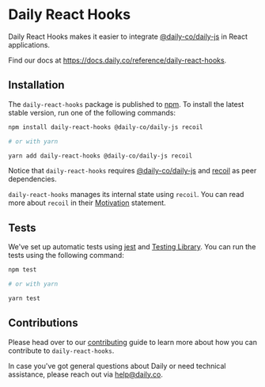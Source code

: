 # Daily React Hooks

Daily React Hooks makes it easier to integrate [@daily-co/daily-js](https://www.npmjs.com/package/@daily-co/daily-js) in React applications.

Find our docs at https://docs.daily.co/reference/daily-react-hooks.

## Installation

The `daily-react-hooks` package is published to [npm](https://npmjs.com). To install the latest stable version, run one of the following commands:

```bash
npm install daily-react-hooks @daily-co/daily-js recoil

# or with yarn

yarn add daily-react-hooks @daily-co/daily-js recoil
```

Notice that `daily-react-hooks` requires [@daily-co/daily-js](https://www.npmjs.com/package/@daily-co/daily-js) and [recoil](https://www.npmjs.com/package/recoil) as peer dependencies.

`daily-react-hooks` manages its internal state using `recoil`. You can read more about `recoil` in their [Motivation](https://recoiljs.org/docs/introduction/motivation) statement.

## Tests

We've set up automatic tests using [jest](https://jestjs.io/) and [Testing Library](https://testing-library.com/). You can run the tests using the following command:

```bash
npm test

# or with yarn

yarn test
```

## Contributions

Please head over to our [contributing](./CONTRIBUTING.md) guide to learn more about how you can contribute to `daily-react-hooks`.

In case you've got general questions about Daily or need technical assistance, please reach out via [help@daily.co](mailto:help@daily.co).